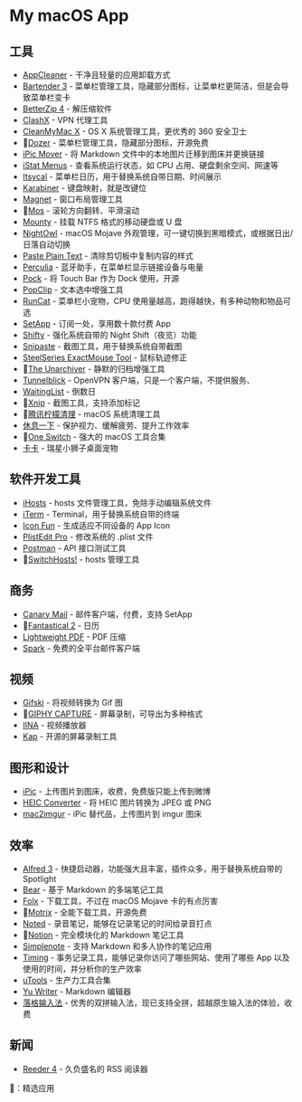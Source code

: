 # My macOS App

## 工具
- [AppCleaner](https://freemacsoft.net/appcleaner/) - 干净且轻量的应用卸载方式
- [Bartender 3](https://www.macbartender.com/) - 菜单栏管理工具，隐藏部分图标，让菜单栏更简洁，但是会导致菜单栏变卡
- [BetterZip 4](https://macitbetter.com/) - 解压缩软件
- [ClashX](https://github.com/yichengchen/clashX/releases) - VPN 代理工具
- [CleanMyMac X](https://macpaw.com/cleanmymac) - OS X 系统管理工具，更优秀的 360 安全卫士
- 🌟[Dozer](https://github.com/DozerMapper/dozer) - 菜单栏管理工具，隐藏部分图标，开源免费
- [iPic Mover](https://itunes.apple.com/cn/app/id1183822957) - 将 Markdown 文件中的本地图片迁移到图床并更换链接
- [iStat Menus](https://bjango.com/mac/istatmenus/) - 查看系统运行状态，如 CPU 占用、硬盘剩余空间、网速等
- [Itsycal](https://www.mowglii.com/itsycal/) - 菜单栏日历，用于替换系统自带日期、时间展示
- [Karabiner](https://pqrs.org/osx/karabiner/) - 键盘映射，就是改键位
- [Magnet](http://magnet.crowdcafe.com/) - 窗口布局管理工具
- 🌟[Mos](https://mos.caldis.me/) - 滚轮方向翻转、平滑滚动
- [Mounty](http://enjoygineering.com/mounty/) - 挂载 NTFS 格式的移动硬盘或 U 盘
- [NightOwl](https://nightowl.kramser.xyz/) - macOS Mojave 外观管理，可一键切换到黑暗模式，或根据日出/日落自动切换
- [Paste Plain Text](https://itunes.apple.com/cn/app/id1407015686) - 清除剪切板中复制内容的样式
- [Perculia](https://itunes.apple.com/cn/app/id1462633284) - 蓝牙助手，在菜单栏显示链接设备与电量
- [Pock](https://github.com/pigigaldi/Pock) - 将 Touch Bar 作为 Dock 使用，开源
- [PopClip](https://pilotmoon.com/popclip/) - 文本选中增强工具
- [RunCat](https://itunes.apple.com/cn/app/id1429033973) - 菜单栏小宠物，CPU 使用量越高，跑得越快，有多种动物和物品可选
- [SetApp](https://setapp.com/) - 订阅一处，享用数十款付费 App
- [Shifty](https://shifty.natethompson.io/en/) - 强化系统自带的 Night Shift（夜览）功能
- [Snipaste](https://www.snipaste.com/) - 截图工具，用于替换系统自带截图
- [SteelSeries ExactMouse Tool](https://cn.steelseries.com/engine) - 鼠标轨迹修正
- 🌟[The Unarchiver](https://theunarchiver.com/) - 静默的归档增强工具
- [Tunnelblick](https://tunnelblick.net/) - OpenVPN 客户端，只是一个客户端，不提供服务、
- [WaitingList](http://www.waitinglist.maxgribov.pro/) - 倒数日
- 🌟[Xnip](https://itunes.apple.com/cn/app/id1221250572) - 截图工具，支持添加标记
- 🌟[腾讯柠檬清理](https://mac.gj.qq.com/) - macOS 系统清理工具
- [休息一下](https://itunes.apple.com/cn/app/id1457158844) - 保护视力、缓解疲劳、提升工作效率
- 🌟[One Switch](https://fireball.studio/oneswitch/) - 强大的 macOS 工具合集
- [卡卡](https://apps.apple.com/cn/app/id1434172933) - 瑞星小狮子桌面宠物

## 软件开发工具
- [iHosts](https://github.com/toolinbox/iHosts) - hosts 文件管理工具，免除手动编辑系统文件
- [iTerm](https://www.iterm2.com/) - Terminal，用于替换系统自带的终端
- [Icon Fun](https://itunes.apple.com/cn/app/id1202847196) - 生成适应不同设备的 App Icon
- [PlistEdit Pro](https://www.fatcatsoftware.com/plisteditpro/) - 修改系统的 .plist 文件
- [Postman](https://www.getpostman.com/) - API 接口测试工具
- 🌟[SwitchHosts!](https://oldj.github.io/SwitchHosts/) - hosts 管理工具

## 商务
- [Canary Mail](https://canarymail.io/) - 邮件客户端，付费，支持 SetApp
- 🌟[Fantastical 2](https://itunes.apple.com/cn/app/id975937182) - 日历
- [Lightweight PDF](https://itunes.apple.com/cn/app/id1450640351) - PDF 压缩
- [Spark](https://sparkmailapp.com/zh) - 免费的全平台邮件客户端

## 视频
- [Gifski](https://gif.ski/) - 将视频转换为 Gif 图
- 🌟[GIPHY CAPTURE](https://giphy.com/apps/giphycapture) - 屏幕录制，可导出为多种格式
- [IINA](https://lhc70000.github.io/iina/) - 视频播放器
- [Kap](https://getkap.co/) - 开源的屏幕录制工具

## 图形和设计
- [iPic](https://itunes.apple.com/cn/app/id1101244278) - 上传图片到图床，收费，免费版只能上传到微博
- [HEIC Converter](https://sindresorhus.com/heic-converter) - 将 HEIC 图片转换为 JPEG 或 PNG
- [mac2imgur](https://github.com/mileswd/mac2imgur) - iPic 替代品，上传图片到 imgur 图床

## 效率
- [Alfred 3](https://www.alfredapp.com/) - 快捷启动器，功能强大且丰富，插件众多，用于替换系统自带的 Spotlight
- [Bear](https://bear.app/) - 基于 Markdown 的多端笔记工具
- [Folx](https://mac.eltima.com/download-manager.html) - 下载工具，不过在 macOS Mojave 卡的有点厉害
- 🌟[Motrix](https://motrix.app/) - 全能下载工具，开源免费
- [Noted](https://itunes.apple.com/cn/app/id1446580517) - 录音笔记，能够在记录笔记的时间给录音打点
- 🌟[Notion](https://www.notion.so/) - 完全模块化的 Markdown 笔记工具
- [Simplenote](https://simplenote.com/) - 支持 Markdown 和多人协作的笔记应用
- [Timing](https://timingapp.com/) - 事务记录工具，能够记录你访问了哪些网站、使用了哪些 App 以及使用的时间，并分析你的生产效率
- [uTools](https://u.tools/) - 生产力工具合集
- [Yu Writer](https://ivarptr.github.io/yu-writer.site/) - Markdown 编辑器
- [落格输入法](https://im.logcg.com/loginputmac2) - 优秀的双拼输入法，现已支持全拼，超越原生输入法的体验，收费

## 新闻
- [Reeder 4](https://itunes.apple.com/cn/app/id1449412482) - 久负盛名的 RSS 阅读器

🌟：精选应用
